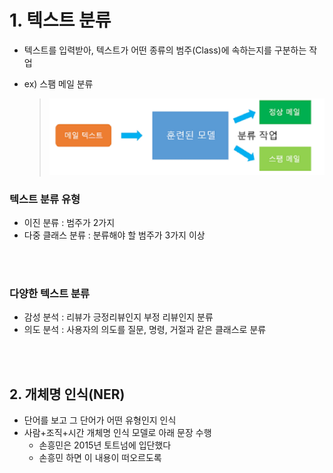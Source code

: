 # 1. 텍스트 분류

- 텍스트를 입력받아, 텍스트가 어떤 종류의 범주(Class)에 속하는지를 구분하는 작업

- ex) 스팸 메일 분류

  > ![image-20200114180219254](images/image-20200114180219254.png)



### 텍스트 분류 유형

- 이진 분류 : 범주가 2가지
- 다중 클래스 분류 : 분류해야 할 범주가 3가지 이상

<br>

<br>

### 다양한 텍스트 분류

- 감성 분석 : 리뷰가 긍정리뷰인지 부정 리뷰인지 분류
- 의도 분석 : 사용자의 의도를 질문, 명령, 거절과 같은 클래스로 분류

<br>

<br>

## 2. 개체명 인식(NER)

- 단어를 보고 그 단어가 어떤 유형인지 인식
- 사람+조직+시간 개체명 인식 모델로 아래 문장 수행
  - 손흥민은 2015년 토트넘에 입단했다
  - 손흥민 하면 이 내용이 떠오르도록